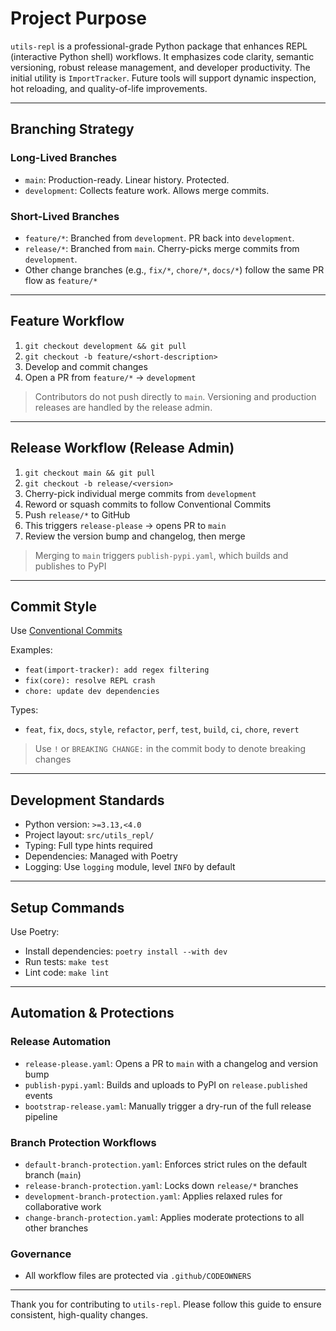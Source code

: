 # Project Purpose
`utils-repl` is a professional-grade Python package that enhances REPL (interactive Python shell) workflows. It emphasizes code clarity, semantic versioning, robust release management, and developer productivity. The initial utility is `ImportTracker`. Future tools will support dynamic inspection, hot reloading, and quality-of-life improvements.

---

## Branching Strategy

### Long-Lived Branches
- `main`: Production-ready. Linear history. Protected.
- `development`: Collects feature work. Allows merge commits.

### Short-Lived Branches
- `feature/*`: Branched from `development`. PR back into `development`.
- `release/*`: Branched from `main`. Cherry-picks merge commits from `development`.
- Other change branches (e.g., `fix/*`, `chore/*`, `docs/*`) follow the same PR flow as `feature/*`

---

## Feature Workflow
1. `git checkout development && git pull`
2. `git checkout -b feature/<short-description>`
3. Develop and commit changes
4. Open a PR from `feature/*` → `development`

> Contributors do not push directly to `main`. Versioning and production releases are handled by the release admin.

---

## Release Workflow (Release Admin)
1. `git checkout main && git pull`
2. `git checkout -b release/<version>`
3. Cherry-pick individual merge commits from `development`
4. Reword or squash commits to follow Conventional Commits
5. Push `release/*` to GitHub
6. This triggers `release-please` → opens PR to `main`
7. Review the version bump and changelog, then merge

> Merging to `main` triggers `publish-pypi.yaml`, which builds and publishes to PyPI

---

## Commit Style
Use [Conventional Commits](https://www.conventionalcommits.org/en/v1.0.0/)

Examples:
- `feat(import-tracker): add regex filtering`
- `fix(core): resolve REPL crash`
- `chore: update dev dependencies`

Types:
- `feat`, `fix`, `docs`, `style`, `refactor`, `perf`, `test`, `build`, `ci`, `chore`, `revert`

> Use `!` or `BREAKING CHANGE:` in the commit body to denote breaking changes

---

## Development Standards
- Python version: `>=3.13,<4.0`
- Project layout: `src/utils_repl/`
- Typing: Full type hints required
- Dependencies: Managed with Poetry
- Logging: Use `logging` module, level `INFO` by default

---

## Setup Commands
Use Poetry:
- Install dependencies: `poetry install --with dev`
- Run tests: `make test`
- Lint code: `make lint`

---

## Automation & Protections

### Release Automation
- `release-please.yaml`: Opens a PR to `main` with a changelog and version bump
- `publish-pypi.yaml`: Builds and uploads to PyPI on `release.published` events
- `bootstrap-release.yaml`: Manually trigger a dry-run of the full release pipeline

### Branch Protection Workflows
- `default-branch-protection.yaml`: Enforces strict rules on the default branch (`main`)
- `release-branch-protection.yaml`: Locks down `release/*` branches
- `development-branch-protection.yaml`: Applies relaxed rules for collaborative work
- `change-branch-protection.yaml`: Applies moderate protections to all other branches

### Governance
- All workflow files are protected via `.github/CODEOWNERS`

---

Thank you for contributing to `utils-repl`. Please follow this guide to ensure consistent, high-quality changes.
